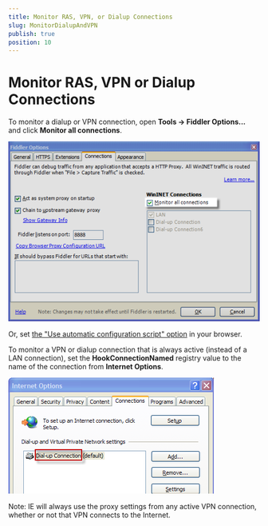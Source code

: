 ```yaml
---
title: Monitor RAS, VPN, or Dialup Connections
slug: MonitorDialupAndVPN
publish: true
position: 10
---
```


Monitor RAS, VPN or Dialup Connections
======================================

To monitor a dialup or VPN connection, open **Tools -> Fiddler Options...** and click **Monitor all connections**.

![Monitor all connections][1]

Or, set [the "Use automatic configuration script" option][2] in your browser.

To monitor a VPN or dialup connection that is always active (instead of a LAN connection), set the **HookConnectionNamed** registry value to the name of the connection from **Internet Options**. 

![Connection Name][3]

Note: IE will always use the proxy settings from any active VPN connection, whether or not that VPN connects to the Internet.

[1]: ../../images/MonitorDialupAndVPN/MonitorAllConnections.png
[2]: ./ConfigureBrowsers
[3]: ../../images/MonitorDialupAndVPN/ConnectionName.png
